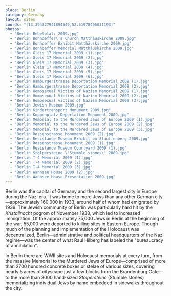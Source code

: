 ```yaml
---
place: Berlin
category: Germany
layout: sites
coords: "[13.394327941894549,52.51978495031193]"
photos:
  - "Berlin Bebelplatz 2009.jpg"
  - "Berlin Bohnoeffer\'s Church Matthäuskirche 2009.jpg"
  - "Berlin Bonhoeffer Exhibit Matthäuskirche 2009.jpg"
  - "Berlin Bonhoeffer Memorial Matthäuskirche 2009.jpg"
  - "Berlin Gleis 17 Memorial 2009 (1).jpg"
  - "Berlin Gleis 17 Memorial 2009 (2).jpg"
  - "Berlin Gleis 17 Memorial 2009 (3).jpg"
  - "Berlin Gleis 17 Memorial 2009 (4).jpg"
  - "Berlin Gleis 17 Memorial 2009 (5).jpg"
  - "Berlin Gleis 17 Memorial 2009 (6).jpg"
  - "Berlin Hamburgerstrasse Deportation Memorial 2009 (1).jpg"
  - "Berlin Hamburgerstrasse Deportation Memorial 2009 (2).jpg"
  - "Berlin Homosexual Victims of Nazism Memorial 2009 (1).jpg"
  - "Berlin Homosexual Victims of Nazism Memorial 2009 (2).jpg"
  - "Berlin Homosexual victims of Nazism Memorial 2009 (3).jpg"
  - "Berlin Jewish Museum 2009.jpg"
  - "Berlin Kindertransport Monument 2009.jpg"
  - "Berlin Koppenplatz Deportation Monument 2009.jpg"
  - "Berlin Memorial to the Murdered Jews of Europe 2009 (1).jpg"
  - "Berlin Memorial to the Murdered Jews of Europe 2009 (2).jpg"
  - "Berlin Memorial to the Murdered Jews of Europe 2009 (3).jpg"
  - "Berlin Rossenstrasse Monument 2009 (2).jpg"
  - "Berlin Resistance Museum Exhibit on Stauffenberg 2009.jpg"
  - "Berlin Rossenstrasse Monument 2009 (1).jpg"
  - "Berlin Resistance Museum Courtyard 2009 (1).jpg"
  - "Berlin Stolpersteine \'Stumble stones\' 2009.jpg"
  - "Berlin T-4 Memorial 2009 (1).jpg"
  - "Berlin T-4 Memorial 2009 (2).jpg"
  - "Berlin T-4 Memorial 2009 (3).jpg"
  - "Berlin Wannsee House 2009 (2).jpg"
  - "Berlin Wannsee House Presentation 2009.jpg"
---
```

Berlin was the capital of Germany and the second largest city in Europe during the Nazi era. It was home to more Jews than any other German city&mdash;approximately 160,000 in 1933, around half of whom had emigrated by 1939. The Jewish community of Berlin was particularly hard hit by the *Kristallnacht* pogrom of November 1938, which led to increased immigration. Of the approximately 75,000 Jews in Berlin at the beginning of the war, 55,000 were deported to killing sites in Eastern Europe. Though much of the planning and implementation of the Holocaust was decentralized, Berlin&mdash;administrative and political headquarters of the Nazi regime&mdash;was the center of what Raul Hilberg has labeled the "bureaucracy of annihilation". 

In Berlin there are WWII sites and Holocaust memorials at every turn, from the massive Memorial to the Murdered Jews of Europe&mdash;comprised of more than 2700 hundred concrete boxes or stelae of various sizes, covering nearly 5 acres of cityscape just a few blocks from the Brandenburg Gate&mdash;to the more than 3000 hand-sized *Stolpersteine* (Stumble stones) memorializing individual Jews by name embedded in sidewalks throughout the city.